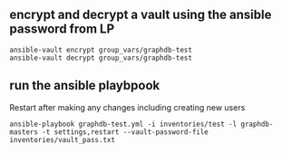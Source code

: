 ## encrypt and decrypt a vault using the ansible password from LP

```
ansible-vault encrypt group_vars/graphdb-test
ansible-vault decrypt group_vars/graphdb-test

```
## run the ansible playbpook

Restart after making any changes including creating new users
```
ansible-playbook graphdb-test.yml -i inventories/test -l graphdb-masters -t settings,restart --vault-password-file inventories/vault_pass.txt
```

